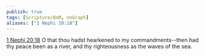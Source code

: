 ```yaml
---
publish: true
tags: [Scripture/BoM, noGraph]
aliases: ["1 Nephi 20:18"]
---
```

[1 Nephi 20:18](https://churchofjesuschrist.org/study/scriptures/bofm/1-ne/20?lang=eng&id=p18#p18) O that thou hadst hearkened to my commandments--then had thy peace been as a river, and thy righteousness as the waves of the sea.
